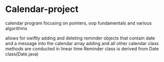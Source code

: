 # Calendar-project
calendar program focusing on pointers, oop fundamentals and various algorithms

allows for swiftly adding and deleting reminder objects that contain date and a message into the calendar array
adding and all other calendar class methods are conducted in linear time
Reminder class is derived from Date class(Date.java)



